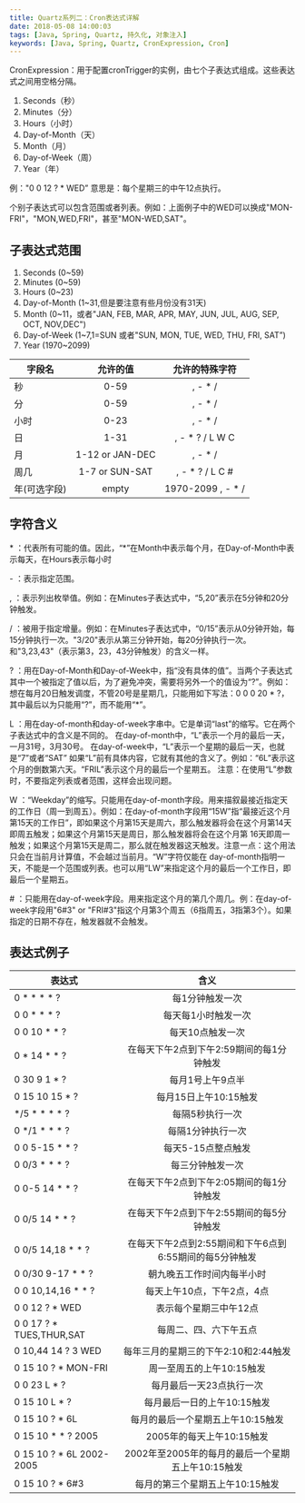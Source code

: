 ```yaml
---
title: Quartz系列二：Cron表达式详解
date: 2018-05-08 14:00:03
tags: [Java, Spring, Quartz, 持久化, 对象注入]
keywords: [Java, Spring, Quartz, CronExpression, Cron]
---
```


CronExpression：用于配置cronTrigger的实例，由七个子表达式组成。这些表达式之间用空格分隔。

1. Seconds（秒）
2. Minutes（分）
3. Hours（小时）
4. Day-of-Month（天）
5. Month（月）
6. Day-of-Week（周）
7. Year（年）

例："0 0 12 ? * WED” 意思是：每个星期三的中午12点执行。

<!--more-->
个别子表达式可以包含范围或者列表。例如：上面例子中的WED可以换成"MON-FRI"，"MON,WED,FRI"，甚至"MON-WED,SAT"。

## 子表达式范围
1. Seconds (0~59)
2. Minutes (0~59)
3. Hours (0~23)
4. Day-of-Month (1~31,但是要注意有些月份没有31天)
5. Month (0~11，或者"JAN, FEB, MAR, APR, MAY, JUN, JUL, AUG, SEP, OCT, NOV,DEC")
6. Day-of-Week (1~7,1=SUN 或者"SUN, MON, TUE, WED, THU, FRI, SAT”)
7. Year (1970~2099)


| 字段名      | 允许的值  |  允许的特殊字符 |
| --------   | :-----:  | :----: |
| 秒        | 0-59      |    , - * /     |
| 分        | 0-59      |    , - * /     |
| 小时      | 0-23      |    , - * /     |
| 日        | 1-31      |    , - * ? / L W C    |
| 月        | 1-12 or JAN-DEC      |   , - * /    |
| 周几      | 1-7 or SUN-SAT      |    , - * ? / L C #     |
| 年(可选字段) | empty      |   1970-2099 , - * /    |


## 字符含义
\* ：代表所有可能的值。因此，“*”在Month中表示每个月，在Day-of-Month中表示每天，在Hours表示每小时

\- ：表示指定范围。

, ：表示列出枚举值。例如：在Minutes子表达式中，“5,20”表示在5分钟和20分钟触发。

/ ：被用于指定增量。例如：在Minutes子表达式中，“0/15”表示从0分钟开始，每15分钟执行一次。"3/20"表示从第三分钟开始，每20分钟执行一次。和"3,23,43"（表示第3，23，43分钟触发）的含义一样。

? ：用在Day-of-Month和Day-of-Week中，指“没有具体的值”。当两个子表达式其中一个被指定了值以后，为了避免冲突，需要将另外一个的值设为“?”。例如：想在每月20日触发调度，不管20号是星期几，只能用如下写法：0 0 0 20 * ?，其中最后以为只能用“?”，而不能用“*”。

L ：用在day-of-month和day-of-week字串中。它是单词“last”的缩写。它在两个子表达式中的含义是不同的。
在day-of-month中，“L”表示一个月的最后一天，一月31号，3月30号。
在day-of-week中，“L”表示一个星期的最后一天，也就是“7”或者“SAT”
如果“L”前有具体内容，它就有其他的含义了。例如：“6L”表示这个月的倒数第六天。“FRIL”表示这个月的最后一个星期五。
注意：在使用“L”参数时，不要指定列表或者范围，这样会出现问题。

W ：“Weekday”的缩写。只能用在day-of-month字段。用来描叙最接近指定天的工作日（周一到周五）。例如：在day-of-month字段用“15W”指“最接近这个月第15天的工作日”，即如果这个月第15天是周六，那么触发器将会在这个月第14天即周五触发；如果这个月第15天是周日，那么触发器将会在这个月第 16天即周一触发；如果这个月第15天是周二，那么就在触发器这天触发。注意一点：这个用法只会在当前月计算值，不会越过当前月。“W”字符仅能在 day-of-month指明一天，不能是一个范围或列表。也可以用“LW”来指定这个月的最后一个工作日，即最后一个星期五。

\# ：只能用在day-of-week字段。用来指定这个月的第几个周几。例：在day-of-week字段用"6#3" or "FRI#3"指这个月第3个周五（6指周五，3指第3个）。如果指定的日期不存在，触发器就不会触发。

## 表达式例子

| 表达式      | 含义  |
| --------   | :-----:  |
|0 * * * * ? |每1分钟触发一次
|0 0 * * * ? |每天每1小时触发一次
|0 0 10 * * ? |每天10点触发一次
|0 * 14 * * ? |在每天下午2点到下午2:59期间的每1分钟触发 
|0 30 9 1 * ? |每月1号上午9点半
|0 15 10 15 * ? |每月15日上午10:15触发
|*/5 * * * * ? |每隔5秒执行一次
|0 */1 * * * ? |每隔1分钟执行一次
|0 0 5-15 * * ? |每天5-15点整点触发
|0 0/3 * * * ? |每三分钟触发一次
|0 0-5 14 * * ? |在每天下午2点到下午2:05期间的每1分钟触发 
|0 0/5 14 * * ? |在每天下午2点到下午2:55期间的每5分钟触发
|0 0/5 14,18 * * ? |在每天下午2点到2:55期间和下午6点到6:55期间的每5分钟触发
|0 0/30 9-17 * * ? |朝九晚五工作时间内每半小时
|0 0 10,14,16 * * ? |每天上午10点，下午2点，4点 
|0 0 12 ? * WED |表示每个星期三中午12点
|0 0 17 ? * TUES,THUR,SAT |每周二、四、六下午五点
|0 10,44 14 ? 3 WED |每年三月的星期三的下午2:10和2:44触发 
|0 15 10 ? * MON-FRI |周一至周五的上午10:15触发
|0 0 23 L * ? |每月最后一天23点执行一次
|0 15 10 L * ? |每月最后一日的上午10:15触发 
|0 15 10 ? * 6L |每月的最后一个星期五上午10:15触发 
|0 15 10 * * ? 2005 |2005年的每天上午10:15触发 
|0 15 10 ? * 6L 2002-2005 |2002年至2005年的每月的最后一个星期五上午10:15触发 
|0 15 10 ? * 6#3 |每月的第三个星期五上午10:15触发
